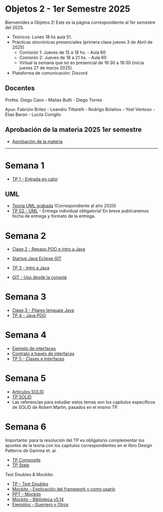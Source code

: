 # Objetos 2 - 1er Semestre 2025
Bienvenides a Objetos 2! Este es la página correspondiente al 1er semestre del 2025.

* Teóricos: Lunes 18 hs aula 51.     
* Prácticas sincrónicas presenciales (primera clase jueves 3 de Abril de 2025)
  * Comisión 1: Jueves de 15 a 18 hs. - Aula 60
  * Comisión 2: Jueves de 18 a 21 hs. - Aula 60
  * Virtual la semana que no es presencial de 16:30 a 19:30 (inicia jueves 27 de marzo 2025). 
* Plataforma de comunicación: Discord 

## Docentes
Profes: Diego Cano - Matias Butti - Diego Torres

Ayus: Fabrizio Britez - Leandro Tittarelli - Rodrigo Bolaños - Yoel Ventoso - Elias Baron - Lucila Coniglio

## Aprobación de la materia 2025 1er semestre

* [Aprobación de la materia](https://github.com/POO2UNQ/site/blob/57056cbb9569e98c770427096487f0433ea12dd1/aprobacion%20de%20la%20materia/Aprobacio%CC%81n%20de%20la%20materia%20-%202025%201er%20Sem-2.pdf)


---
# Semana 1

* [TP 1 - Entrada en calor](https://github.com/POO2UNQ/site/tree/main/TP01)

## UML
* [Teoría UML grabada](https://www.youtube.com/watch?v=oYSLwORU0ZM)  (Correspondiente al año 2020)
* [TP 02 - UML](https://github.com/POO2UNQ/site/blob/main/TP%2002/TP%2002%20UML.pdf) - Entrega individual obligatoria! En breve publicaremos fecha de entrega y formato de la entrega.

# Semana 2
* [Clase 2 - Repaso POO e intro a Java](https://github.com/POO2UNQ/site/blob/7221cbd255ac59c699725ea92891faf70e2dac6b/teorias/Lenguajes%20de%20programaci%C3%B3n%20%20-%20Java%20-%20BigPicture.pdf)
* [ Startup Java Eclipse GIT](https://youtu.be/3ITG-OFhThc)
* [TP 3 - Intro a Java](https://github.com/POO2UNQ/site/blob/a75e0da36670c3377f275343386f9497feca1df3/TP03/TP03%20-%20Intro%20a%20Java.pdf)


* [ GIT - Uso desde la consola ](https://www.youtube.com/watch?v=C-WgNtdGsR4)


# Semana 3
* [Clase 3 - Pilares lenguaje Java](https://github.com/POO2UNQ/site/blob/efc36db38e7ebf3000f7f909863dbaed0894934b/teorias/Pilares%20del%20lenguaje%20Java.pdf)
* [TP 4 - Java POO](https://drive.google.com/drive/folders/1OB2GWBO5rKLoybPt0599fQ3GYTqonkJv?usp=drive_link)
  

# Semana 4
* [Ejemplo de interfaces](https://github.com/POO2UNQ/site/blob/0c5e1ca5ded991534aefd28b5a531140a412f748/teorias/1-Ejemplo%20de%20interfaces.pdf)
* [Contrato a través de interfaces](https://github.com/POO2UNQ/site/blob/0c5e1ca5ded991534aefd28b5a531140a412f748/teorias/Contratos%20a%20traves%20de%20Interfaces.%20Inyecci%C3%B3n%20de%20dependencias.pdf)
* [TP 5 - Clases e Interfaces](https://github.com/POO2UNQ/site/blob/main/TP%20Interfaces/TP%20%E2%80%93%20Clases%20Abstractas%20e%20Interfaces.pdf)


# Semana 5
* [Articulos SOLID](https://github.com/POO2UNQ/site/tree/c892e0bc45035b4f57ec9cf2932927384d9f4d51/PapersSolid)
* [TP SOLID](https://github.com/POO2UNQ/site/blob/4ec523d19a3e33ddc22ff1531b25695a48580a04/TP%20SOLID/TP%20SOLID.pdf)
* Las referencias para estudiar estos temas son los capítulos específicos de SOLID de Robert Martin, pasados en el mismo TP.



# Semana 6
Importante: para la resolución del TP es obligatorio complementar los apuntes de la teoria con los capítulos correspondientes en el libro Design Patterns de Gamma et. al.
* [TP Composite](https://github.com/POO2UNQ/site/tree/main/TP%20Composite)
* [TP State](https://github.com/POO2UNQ/site/blob/24f0b83e9479b5db85dffab2bf7e62465389b2c8/TP%20State%20y%20Strategy/TP%20State.pdf)

Test Doubles & Mockito:
* [TP - Test Doubles](https://github.com/POO2UNQ/site/blob/main/docs/Test-y-Test-Doubles.pdf)
* [Mockito - Explicación del framework y como usarlo](https://www.youtube.com/watch?v=Tys62sak1Jk)
* [PPT - Mockito](https://github.com/POO2UNQ/site/blob/main/mockito/mockito.pdf)
* [Mockito - Biblioteca v5.14](https://github.com/POO2UNQ/site/tree/main/mockito/framework%20%26%20dependencies/Mockito/Mockito%20v5.14)
* [Ejemplos - Guerrero y Otros](https://github.com/POO2UNQ/site/tree/main/mockito/ejemplos)
<!--
* [Clase Template Method y Adapter](https://drive.google.com/file/d/14wC6kp_7x1-nwCZ-D8Lu_UUO-DeC45nw/view?usp=sharing) 
* [TP Template Method y Adapter](https://github.com/POO2UNQ/site/blob/9b995ec7b0edf22f9eef17a89d2cb11953ec81b2/TP%20template%20method%20-%20Adapter/TP%20Template%20Method%20y%20Adapter.pdf)

* [Slide de Streams](https://github.com/POO2UNQ/site/blob/badf76eeb51a455357259c1aec4cec7d8ab51f13/teorias/Streams.pdf)
* [Slide de Enums](https://github.com/POO2UNQ/site/blob/badf76eeb51a455357259c1aec4cec7d8ab51f13/teorias/Enumerativos.pdf)
* [TP Streams y Enums](https://github.com/POO2UNQ/site/blob/main/TP%20streams%20y%20enums/TP%20Enumerativos%20y%20Streams%20.pdf)



* [TP - Test Doubles](https://github.com/POO2UNQ/site/blob/main/docs/Test-y-Test-Doubles.pdf)
* [Mockito - Explicación del framework y como usarlo](https://www.youtube.com/watch?v=Tys62sak1Jk)
* [PPT - Mockito](https://github.com/POO2UNQ/site/blob/main/mockito/mockito.pdf)
* [Mockito - Biblioteca v5.14](https://github.com/POO2UNQ/site/tree/main/mockito/framework%20%26%20dependencies/Mockito/Mockito%20v5.14)
* [Ejemplos - Guerrero y Otros](https://github.com/POO2UNQ/site/tree/main/mockito/ejemplos)

# Semana 7
Importante: para la resolución del TP se sugiere complementar los apuntes de la teoria con los capítulos correspondientes en el libro Design Patterns de Gamma et. al.
* [TP State y Strategy](https://github.com/POO2UNQ/site/tree/main/TP%20State%20y%20Strategy).
* [TP Final Sistema de Alquileres](https://github.com/POO2UNQ/site/blob/ae935c656d9f368953ed28e21a7f76a6c0662cc5/TP%20Integradores/TrabajoFinal_2doSem_2024.pdf)

# Semana 8
Importante: para la resolución del TP se sugiere complementar los apuntes de la teoria con los capítulos correspondientes en el libro Design Patterns de Gamma et. al.
* [TP Observer](https://github.com/POO2UNQ/site/tree/main/TP%20Observer)


# Semana 9
El contenido que estaba acá se pasó a las semanas 7 y 8-

# Semana 10
* [Examen resuelto: Empresa Ingenieria](https://github.com/POO2UNQ/site/tree/main/examenes/Empresa-Ingenieria)
* [Explicación examen resuelto Empresa Ingenieria](https://drive.google.com/file/d/1D6SMJNm3xAPuqHfwKWCb6PrEbOS-x_-C/view?usp=drive_link)

* [Examen resuelto: Aeropuerto](https://github.com/POO2UNQ/site/tree/main/examenes/airport). Nota: Hay publicadas dos soluciones similares, ambas validas.
  

# Semana 10
* [Clase téorica sobre introducción a arquitectura](https://drive.google.com/file/d/1JUvUj0hhvCTpnh-JeUEH5Pd_fCTmM27Y/view?usp=drive_link)


---
* [Slides usados en  la teoría](https://github.com/POO2UNQ/site/blob/eeb042bd0b56ef490fe35ff0cd1416a6e43ce281/teorias/Contratos%20a%20traves%20de%20Interfaces.%20Inyecci%C3%B3n%20de%20dependencias.pdf)
---

---
# Semana 8


Importante: el material de estudio, ademas de los apuntes de la teoria son los capítulos correspondientes en el libro Design Patterns de Gamma et. al.

* [TP Composite](https://github.com/POO2UNQ/site/tree/main/TP%20Composite)
* [TP State y Strategy](https://github.com/POO2UNQ/site/tree/main/TP%20State%20y%20Strategy). Sólo el primer ejercicio (Encriptación), el resto será retomado cuando veamos otro patrón en la teoría.

# Trabajo final - Vinchucas
* [Trabajo Final - Enunciado](https://github.com/POO2UNQ/site/blob/c572c9ad098e5b134aca5897e6b62f70eb0b6ce1/TP%20Integrador%202023/Trabajo%20Grupal%20%20A%20la%20caza%20de%20las%20vinchucas%202023.pdf)





---
# Semana 9
Importante: para la resolución del TP se sugiere complementar los apuntes de la teoria con los capítulos correspondientes en el libro Design Patterns de Gamma et. al.

* [TP State y Strategy](https://github.com/POO2UNQ/site/tree/main/TP%20State%20y%20Strategy)
* [TP Observer](https://github.com/POO2UNQ/site/tree/main/TP%20Observer)


---
# Semana 10
* [TP Refactoring](https://github.com/POO2UNQ/site/blob/main/TP_Refactoring.zip)

--> 
